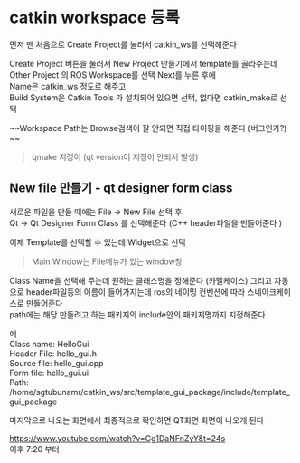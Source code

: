 # catkin workspace 등록
먼저 맨 처음으로 Create Project를 눌러서 catkin_ws를 선택해준다  

Create Project 버튼을 눌러서 New Project 만들기에서 template를 골라주는데  
Other Project 의 ROS Workspace를 선택  Next를 누른 후에  
Name은 catkin_ws 정도로 해주고    
Build System은 Catkin Tools 가 설치되어 있으면 선택, 없다면 catkin_make로 선택

~~Workspace Path는 Browse검색이 잘 안되면 직접 타이핑을 해준다 (버그인가?) ~~ 

> qmake 지정이 (qt version이 지정이 안되서 발생)


## New file 만들기 - qt designer form class

새로운 파일을 만들 때에는 
File -> New File 선택 후  
Qt -> Qt Designer Form Class 를 선택해준다  (C++ header파일을 만들어준다 )   

이제 Template를 선택할 수 있는데 Widget으로 선택  
> Main Window는 File메뉴가 있는 window창

Class Name을 선택해 주는데 원하는 클래스명을 정해준다  (카멜케이스)
그리고 자동으로 header파일등의 이름이 들어가지는데 ros의 네이밍 컨벤션에 따라 스네이크케이스로 만들어준다   
path에는 해당 만들려고 하는 패키지의 include안의 패키지명까지 지정해준다  

예  
Class name:  HelloGui  
Header File: hello_gui.h  
Source file: hello_gui.cpp  
Form file: hello_gui.ui  
Path: /home/sgtubunamr/catkin_ws/src/template_gui_package/include/template_gui_package


마지막으로 나오는 화면에서 최종적으로 확인하면 QT화면 화면이 나오게 된다  


https://www.youtube.com/watch?v=Cg1DaNFnZyY&t=24s  
이후 7:20 부터 


